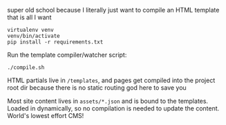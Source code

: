 super old school because I literally just want to compile an HTML template that is all I want

```
virtualenv venv
venv/bin/activate
pip install -r requirements.txt
```

Run the template compiler/watcher script:

```
./compile.sh
```
HTML partials live in `/templates`, and pages get compiled into the project root dir because there is no static routing god here to save you

Most site content lives in `assets/*.json` and is bound to the templates. Loaded in dynamically, so no compilation is needed to update the content. World's lowest effort CMS!
